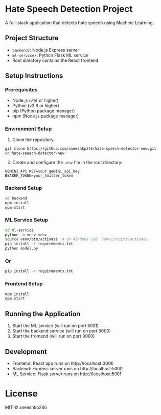 # Hate Speech Detection Project

A full-stack application that detects hate speech using Machine Learning.

## Project Structure
- `backend/`: Node.js Express server
- `ml-service/`: Python Flask ML service
- Root directory contains the React frontend

## Setup Instructions

### Prerequisites
- Node.js (v14 or higher)
- Python (v3.8 or higher)
- pip (Python package manager)
- npm (Node.js package manager)

### Environment Setup
1. Clone the repository:
```bash
git clone https://github.com/aneeshkp246/hate-speech-detector-new.git
cd hate-speech-detector-new
```

2. Create and configure the `.env` file in the root directory:
```
GEMINI_API_KEY=your_gemini_api_key
BEARER_TOKEN=your_twitter_token
```

### Backend Setup
```bash
cd backend
npm install
npm start
```

### ML Service Setup
```bash
cd ml-service
python -m venv venv
source venv/bin/activate  # On Windows use: venv\Scripts\activate
pip install -r requirements.txt
python model.py
```
### Or

```bash
pip install -r requirements.txt
```

### Frontend Setup
```bash
npm install
npm start
```

## Running the Application
1. Start the ML service (will run on port 5001)
2. Start the backend service (will run on port 5000)
3. Start the frontend (will run on port 3000)

## Development
- Frontend: React app runs on http://localhost:3000
- Backend: Express server runs on http://localhost:5000
- ML Service: Flask server runs on http://localhost:5001

# License

MIT © aneeshkp246
